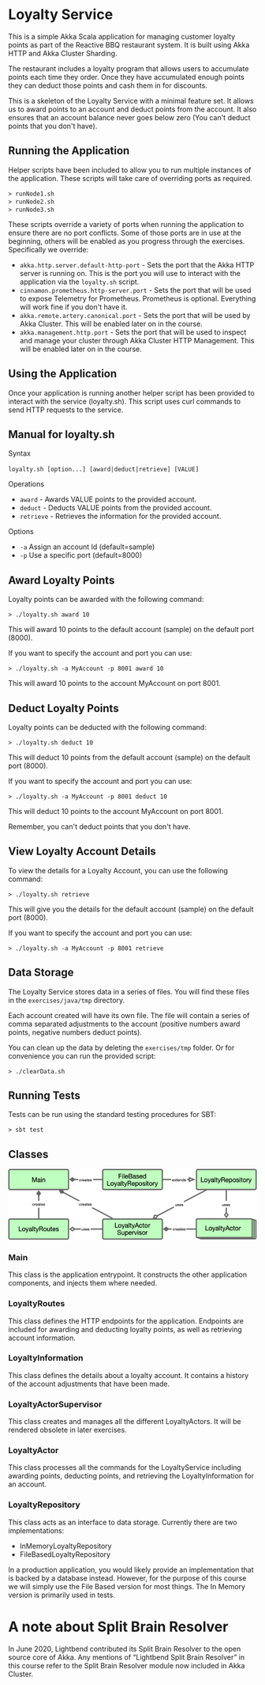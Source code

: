 # Loyalty Service

This is a simple Akka Scala application for managing customer loyalty
points as part of the Reactive BBQ restaurant system. It is built using
Akka HTTP and Akka Cluster Sharding.

The restaurant includes a loyalty program that allows users to
accumulate points each time they order. Once they have accumulated
enough points they can deduct those points and cash them in for
discounts.

This is a skeleton of the Loyalty Service with a minimal feature set.
It allows us to award points to an account and deduct points from the
account. It also ensures that an account balance never goes below zero
(You can't deduct points that you don't have).

## Running the Application

Helper scripts have been included to allow you to run multiple
instances of the application. These scripts will take care of overriding
ports as required.

```
> runNode1.sh
> runNode2.sh
> runNode3.sh
```

These scripts override a variety of ports when running the application
to ensure there are no port conflicts. Some of those ports are in use
at the beginning, others will be enabled as you progress through the
exercises. Specifically we override:

- `akka.http.server.default-http-port` - Sets the port that the Akka 
  HTTP server is running on. This is the port you will use to interact
  with the application via the `loyalty.sh` script.
- `cinnamon.prometheus.http-server.port` - Sets the port that will be
  used to expose Telemetry for Prometheus. Prometheus is optional.
  Everything will work fine if you don't have it.
- `akka.remote.artery.canonical.port` - Sets the port that will be used
  by Akka Cluster. This will be enabled later on in the course.
- `akka.management.http.port` - Sets the port that will be used to
  inspect and manage your cluster through Akka Cluster HTTP Management.
  This will be enabled later on in the course.

## Using the Application

Once your application is running another helper script has been provided
to interact with the service (loyalty.sh). This script uses curl
commands to send HTTP requests to the service.

## Manual for loyalty.sh

Syntax

`loyalty.sh [option...] [award|deduct|retrieve] [VALUE]`

Operations

- `award` - Awards VALUE points to the provided account.
- `deduct` - Deducts VALUE points from the provided account.
- `retrieve` - Retrieves the information for the provided account.

Options

- `-a` <account> Assign an account Id (default=sample)
- `-p` <port> Use a specific port (default=8000)

## Award Loyalty Points

Loyalty points can be awarded with the following command:

```
> ./loyalty.sh award 10
```

This will award 10 points to the default account (sample) on the default port (8000).

If you want to specify the account and port you can use:

```
> ./loyalty.sh -a MyAccount -p 8001 award 10
```

This will award 10 points to the account MyAccount on port 8001.

## Deduct Loyalty Points

Loyalty points can be deducted with the following command:

```
> ./loyalty.sh deduct 10
```

This will deduct 10 points from the default account (sample) on the default port (8000).

If you want to specify the account and port you can use:

```
> ./loyalty.sh -a MyAccount -p 8001 deduct 10
```

This will deduct 10 points to the account MyAccount on port 8001.

Remember, you can't deduct points that you don't have.

## View Loyalty Account Details

To view the details for a Loyalty Account, you can use the following command:

```
> ./loyalty.sh retrieve
```

This will give you the details for the default account (sample) on the default port (8000).

If you want to specify the account and port you can use:

```
> ./loyalty.sh -a MyAccount -p 8001 retrieve
```

## Data Storage

The Loyalty Service stores data in a series of files. You will find
these files in the `exercises/java/tmp` directory.

Each account created will have its own file. The file will contain a
series of comma separated adjustments to the account (positive numbers
award points, negative numbers deduct points).

You can clean up the data by deleting the `exercises/tmp` folder. Or
for convenience you can run the provided script:

```
> ./clearData.sh
```

## Running Tests

Tests can be run using the standard testing procedures for SBT:

```
> sbt test
```

## Classes

![Initial Application Structure](images/initial-application-structure.png)

### Main

This class is the application entrypoint. It constructs the other
application components, and injects them where needed.

### LoyaltyRoutes

This class defines the HTTP endpoints for the application. Endpoints are
included for awarding and deducting loyalty points, as well as
retrieving account information.

### LoyaltyInformation

This class defines the details about a loyalty account. It contains
a history of the account adjustments that have been made.

### LoyaltyActorSupervisor

This class creates and manages all the different LoyaltyActors. It will
be rendered obsolete in later exercises.

### LoyaltyActor

This class processes all the commands for the LoyaltyService including
awarding points, deducting points, and retrieving the
LoyaltyInformation for an account.

### LoyaltyRepository

This class acts as an interface to data storage. Currently there are two
implementations:

- InMemoryLoyaltyRepository
- FileBasedLoyaltyRepository

In a production application, you would likely provide an implementation
that is backed by a database instead. However, for the purpose of this
course we will simply use the File Based version for most things. The
In Memory version is primarily used in tests.

# A note about Split Brain Resolver

In June 2020, Lightbend contributed its Split Brain Resolver to the open source core of Akka. Any mentions of “Lightbend Split Brain Resolver” in this course refer to the Split Brain Resolver module now included in Akka Cluster.
